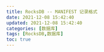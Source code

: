 ```yaml
---
title: RocksDB -- MANIFEST 记录格式
date: 2021-12-08 15:42:40
updated: 2021-12-08 15:42:40
categories: [数据库]
tags: [RocksDB,数据库]
toc: true
---
```

